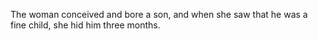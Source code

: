 The woman conceived and bore a son, and when she saw that he was a fine child, she hid him three months.
